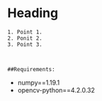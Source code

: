 # Heading #

	1. Point 1.
	2. Ponit 2.
	3. Point 3.

 

    ##Requirements:
*	 numpy==1.19.1
*	 opencv-python==4.2.0.32
